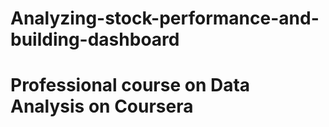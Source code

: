 # Analyzing-stock-performance-and-building-dashboard
# Professional course on Data Analysis on Coursera
